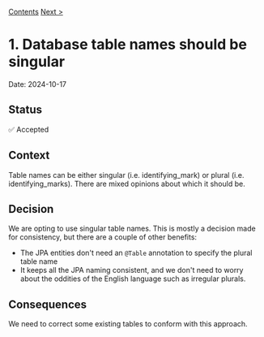 [Contents](README.md)
[Next >](9999-end.md)

# 1. Database table names should be singular

Date: 2024-10-17

## Status

✅ Accepted

## Context

Table names can be either singular (i.e. identifying_mark) or plural (i.e. identifying_marks). There are mixed opinions
about which it should be.

## Decision

We are opting to use singular table names.  This is mostly a decision made for consistency, but there are a couple of
other benefits:
* The JPA entities don't need an `@Table` annotation to specify the plural table name
* It keeps all the JPA naming consistent, and we don't need to worry about the oddities of the English language 
such as irregular plurals.

## Consequences

We need to correct some existing tables to conform with this approach.


